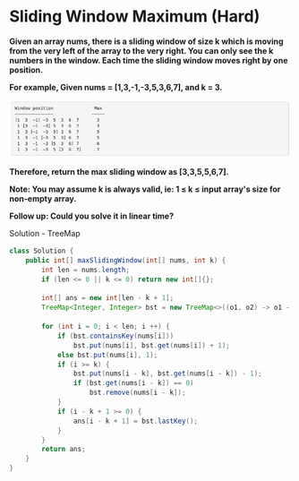# Sliding Window Maximum (Hard)

**Given an array nums, there is a sliding window of size k which is moving from the very left of the array to the very right. You can only see the k numbers in the window. Each time the sliding window moves right by one position.**

**For example,
Given nums = [1,3,-1,-3,5,3,6,7], and k = 3.**

![Alt Text](https://raw.githubusercontent.com/zaa9205/images/master/239.Sliding%20Window%20Maximum.png)

**Therefore, return the max sliding window as [3,3,5,5,6,7].**

**Note: 
You may assume k is always valid, ie: 1 ≤ k ≤ input array's size for non-empty array.**

**Follow up:
Could you solve it in linear time?**

Solution - TreeMap
```java
class Solution {
    public int[] maxSlidingWindow(int[] nums, int k) {
        int len = nums.length;
        if (len <= 0 || k <= 0) return new int[]{};
        
        int[] ans = new int[len - k + 1];
        TreeMap<Integer, Integer> bst = new TreeMap<>((o1, o2) -> o1 - o2);
        
        for (int i = 0; i < len; i ++) {
            if (bst.containsKey(nums[i]))
                bst.put(nums[i], bst.get(nums[i]) + 1);
            else bst.put(nums[i], 1);
            if (i >= k) {
                bst.put(nums[i - k], bst.get(nums[i - k]) - 1);
                if (bst.get(nums[i - k]) == 0) 
                    bst.remove(nums[i - k]);
            }          
            if (i - k + 1 >= 0) {
                ans[i - k + 1] = bst.lastKey();
            }
        }
        return ans;
    }
}
```
